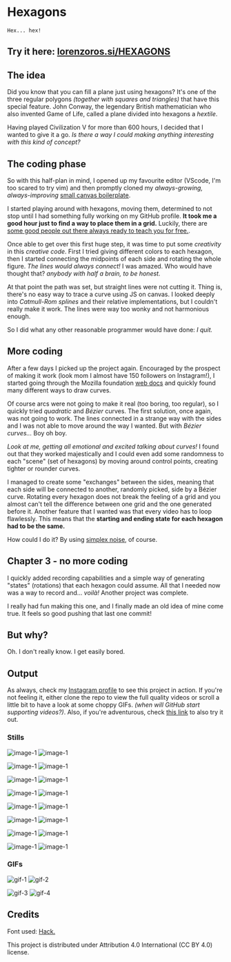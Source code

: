 # Hexagons

`Hex... hex!`

## Try it here: [lorenzoros.si/HEXAGONS](https://www.lorenzoros.si/HEXAGONS)

## The idea

Did you know that you can fill a plane just using hexagons? It's one of the three regular polygons *(together with squares and triangles)* that have this special feature. John Conway, the legendary British mathematician who also invented Game of Life, called a plane divided into hexagons a *hextile*.

Having played Civilization V for more than 600 hours, I decided that I wanted to give it a go. *Is there a way I could making anything interesting with this kind of concept?*

## The coding phase

So with this half-plan in mind, I opened up my favourite editor (VScode, I'm too scared to try vim) and then promptly cloned my *always-growing, always-improving* [small canvas boilerplate](https://github.com/lorossi/empty-html5-canvas-project).

I started playing around with hexagons, moving them, determined to not stop until I had something fully working on my GitHub profile. **It took me a good hour just to find a way to place them in a grid.** Luckily, there are [some good people out there always ready to teach you for free.](https://www.redblobgames.com/grids/hexagons/).

Once able to get over this first huge step, it was time to put some *creativity* in this *creative code*. First I tried giving different colors to each hexagon, then I started connecting the midpoints of each side and rotating the whole figure. *The lines would always connect!* I was amazed. Who would have thought that? *anybody with half a brain, to be honest.*

At that point the path was set, but straight lines were not cutting it. Thing is, there's no easy way to trace a curve using JS on canvas. I looked deeply into *Catmull-Rom splines* and their relative implementations, but I couldn't really make it work. The lines were way too wonky and not harmonious enough.

So I did what any other reasonable programmer would have done: *I quit.*

## More coding

After a few days I picked up the project again. Encouraged by the prospect of making it work (look mom I almost have 150 followers on Instagram!), I started going through the Mozilla foundation [web docs](https://developer.mozilla.org/en-US/docs/Web/API/Canvas_API) and quickly found many different ways to draw curves.

Of course arcs were not going to make it real (too boring, too regular), so I quickly tried *quadratic* and *Bézier* curves. The first solution, once again, was not going to work. The lines connected in a strange way with the sides and I was not able to move around the way I wanted. But with *Bézier curves...* Boy oh boy.

*Look at me, getting all emotional and excited talking about curves!* I found out that they worked majestically and I could even add some randomness to each "scene" (set of hexagons) by moving around control points, creating tighter or rounder curves.

I managed to create some "exchanges" between the sides, meaning that each side will be connected to another, randomly picked, side by a Bézier curve. Rotating every hexagon does not break the feeling of a grid and you almost can't tell the difference between one grid and the one generated before it. Another feature that I wanted was that every video has to loop flawlessly. This means that the **starting and ending state for each hexagon had to be the same.**

How could I do it? By using [simplex noise](https://github.com/jwagner/simplex-noise.js/), of course.

## Chapter 3 - no more coding

I quickly added recording capabilities and a simple way of generating "states" (rotations) that each hexagon could assume. All that I needed now was a way to record and... *voilà!* Another project was complete.

I really had fun making this one, and I finally made an old idea of mine come true. It feels so good pushing that last one commit!

## But why?

Oh. I don't really know. I get easily bored.

## Output

As always, check my [Instagram profile](https://www.instagram.com/lorossi97/) to see this project in action. If you're not feeling it, either clone the repo to view the full quality videos or scroll a little bit to have a look at some choppy GIFs. *(when will GitHub start supporting videos?)*. Also, if you're adventurous, check [this link](https://www.lorenzoros.si/HEXAGONS) to also try it out.

### Stills

![image-1](output/stills/still-01.png) ![image-1](output/stills/still-02.png)

![image-1](output/stills/still-03.png) ![image-1](output/stills/still-04.png)

![image-1](output/stills/still-05.png) ![image-1](output/stills/still-06.png)

![image-1](output/stills/still-07.png) ![image-1](output/stills/still-08.png)

![image-1](output/stills/still-09.png) ![image-1](output/stills/still-10.png)

![image-1](output/stills/still-11.png) ![image-1](output/stills/still-12.png)

![image-1](output/stills/still-13.png) ![image-1](output/stills/still-14.png)

![image-1](output/stills/still-15.png) ![image-1](output/stills/still-16.png)

### GIFs

![gif-1](output/videos/video_1_gif.gif) ![gif-2](output/videos/video_2_gif.gif)

![gif-3](output/videos/video_3_gif.gif) ![gif-4](output/videos/video_4_gif.gif)

## Credits

Font used: [Hack.](https://sourcefoundry.org/hack/)

This project is distributed under Attribution 4.0 International (CC BY 4.0) license.
